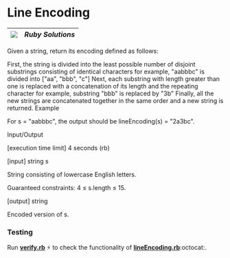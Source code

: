 # Line Encoding
| ![](https://app.codesignal.com/user-icons/languages/rb.svg) | ***Ruby Solutions*** |
|---|---|

Given a string, return its encoding defined as follows:

First, the string is divided into the least possible number of disjoint substrings consisting of identical characters
for example, "aabbbc" is divided into ["aa", "bbb", "c"]
Next, each substring with length greater than one is replaced with a concatenation of its length and the repeating character
for example, substring "bbb" is replaced by "3b"
Finally, all the new strings are concatenated together in the same order and a new string is returned.
Example

For s = "aabbbc", the output should be
lineEncoding(s) = "2a3bc".

Input/Output

[execution time limit] 4 seconds (rb)

[input] string s

String consisting of lowercase English letters.

Guaranteed constraints:
4 ≤ s.length ≤ 15.

[output] string

Encoded version of s.


### Testing

Run [**verify.rb**](./verify.rb) :zap: to check the functionality of [**lineEncoding.rb**](./lineEncoding.rb):octocat:.